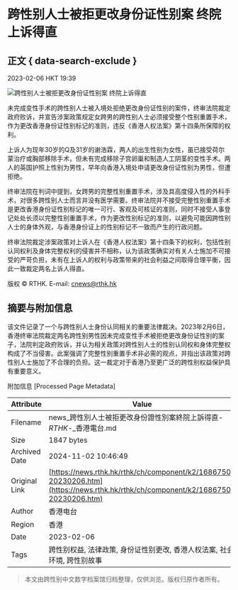 # 跨性别人士被拒更改身份证性别案 终院上诉得直

## 正文 { data-search-exclude }


2023-02-06 HKT 19:39

![跨性别人士被拒更改身份证性别案 终院上诉得直](https://newsstatic.rthk.hk/images/mfile_1686750_1_L_20230206193906.jpg)

未完成变性手术的跨性别人士被入境处拒绝更改身份证性别的案件，终审法院裁定政府败诉，并宣告涉案政策规定女跨男的跨性别人士必须接受整个性别重置手术，作为更改香港身份证性别标记的准则，违反《香港人权法案》第十四条所保障的权利。

上诉人为现年30岁的Q及31岁的谢浩霖，两人的出生性别为女性，虽已接受荷尔蒙治疗或胸部移除手术，但未有完成移除子宫卵巢和制造人工阴茎的变性手术。两人的英国护照上性别为男性，早年向香港入境处申请更改身份证性别为男性，但遭拒绝。

终审法院在判词中提到，女跨男的完整性别重置手术，涉及具高度侵入性的外科手术，对很多跨性别人士而言并没有医学需要。终审法院并不接受完整性别重置手术是更改香港身份证性别标记的唯一可行、客观及可核证的准则，同时不接受人事登记处处长须以完整性别重置手术，作为更改性别标记的准则，以避免可能因跨性别人士的身体外观，与香港身份证上的性别标记不一致而产生的行政问题。

终审法院裁定涉案政策对上诉人在《香港人权法案》第十四条下的权利，包括性别认同权利及身体完整权利的侵害并不相称，认为该政策确实对有关人士施加不可接受的严苛负担，未有在上诉人的权利与政策带来的社会利益之间取得合理平衡，因此一致裁定两名上诉人得直。

版权 © RTHK. E-mail: [cnews@rthk.hk](mailto:cnews@rthk.hk)

## 摘要与附加信息

<!-- tcd_abstract -->
该文件记录了一个与跨性别人士身份认同相关的重要法律裁决。2023年2月6日，香港终审法院裁定两名跨性别男性因未完成变性手术被拒绝更改身份证性别的案子，法院判定政府败诉，并认为相关政策对跨性别人士的性别认同权和身体完整权构成了不当侵害。此案强调了完整性别重置手术非必需的观点，并指出该政策对跨性别人士施加了不合理的负担。这一裁定对于香港乃至更广泛的跨性别权益保护具有重要意义。
<!-- tcd_abstract_end -->

附加信息 [Processed Page Metadata]

| Attribute       | Value                                  |
|-----------------|----------------------------------------|
| Filename        | news_跨性別人士被拒更改身份證性別案終院上訴得直-_RTHK_-_香港電台.md                             |
| Size            | 1847 bytes                           |
| Archived Date   | 2024-11-02 10:46:49                             |
| Original Link   | [https://news.rthk.hk/rthk/ch/component/k2/1686750-20230206.htm](https://news.rthk.hk/rthk/ch/component/k2/1686750-20230206.htm)                       |
| Author          | 香港电台                               |
| Region          | 香港                               |
| Date            | 2023-02-06                                 |
| Tags            | 跨性别权益, 法律政策, 身份证性别更改, 香港人权法案, 社会环境, 跨性别故事                                 |
>
> 本文由跨性别中文数字档案馆归档整理，仅供浏览。版权归原作者所有。
>